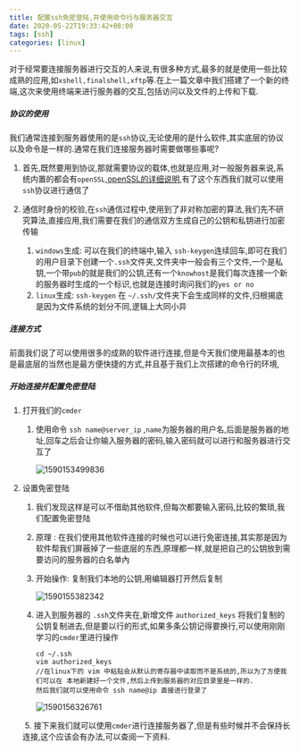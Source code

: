 ```yaml
---
title: 配置ssh免密登陆,并使用命令行与服务器交互
date: 2020-05-22T19:33:42+08:00
tags: [ssh]
categories: [linux]
---
```


对于经常要连接服务器进行交互的人来说,有很多种方式,最多的就是使用一些比较成熟的应用,如`xshell,finalshell,xftp`等.在上一篇文章中我们搭建了一个新的终端,这次来使用终端来进行服务器的交互,包括访问以及文件的上传和下载.

<!--more-->

##### 协议的使用

我们通常连接到服务器使用的是`ssh`协议,无论使用的是什么软件,其实底层的协议以及命令是一样的.通常在我们连接服务器时需要做哪些事呢?

1. 首先,既然要用到协议,那就需要协议的载体,也就是应用,对一般服务器来说,系统内置的都会有`openSSL`,[openSSL的详细说明]( https://baike.baidu.com/item/openssl/5454803?fr=aladdin ),有了这个东西我们就可以使用`ssh`协议进行通信了

2. 通信时身份的校验,在`ssh`通信过程中,使用到了非对称加密的算法,我们先不研究算法,直接应用,我们需要在我们的通信双方生成自己的公钥和私钥进行加密传输

   1. `windows`生成: 可以在我们的终端中,输入 `ssh-keygen`连续回车,即可在我们的用户目录下创建一个`.ssh`文件夹,文件夹中一般会有三个文件,一个是私钥,一个带`pub`的就是我们的公钥,还有一个`knowhost`是我们每次连接一个新的服务器时生成的一个标识,也就是连接时询问我们的`yes or no`
   2. `linux`生成: `ssh-keygen` 在 `~/.ssh/`文件夹下会生成同样的文件,归根揭底是因为文件系统的划分不同,逻辑上大同小异

   

##### 连接方式

前面我们说了可以使用很多的成熟的软件进行连接,但是今天我们使用最基本的也是最底层的当然也是最方便快捷的方式,并且基于我们上次搭建的命令行的环境,

##### 开始连接并配置免密登陆

1. 打开我们的`cmder`

   1. 使用命令 `ssh name@server_ip` ,`name`为服务器的用户名,后面是服务器的地址,回车之后会让你输入服务器的密码,输入密码就可以进行和服务器进行交互了

      ![1590153499836](/images/ssh-auth/1590153499836.png)

2. 设置免密登陆

   1. 我们发现这样是可以不借助其他软件,但每次都要输入密码,比较的繁琐,我们配置免密登陆

   2. 原理 : 在我们使用其他软件连接的时候也可以进行免密连接,其实那是因为软件帮我们屏蔽掉了一些底层的东西,原理都一样,就是把自己的公钥放到需要访问的服务器的白名单內

   3. 开始操作:  复制我们本地的公钥,用编辑器打开然后复制

      ![1590155382342](/images/ssh-auth/1590155382342.png)

      

   4. 进入到服务器的 `.ssh`文件夹在,新增文件 `authorized_keys` 将我们复制的公钥复制进去,但是要以行的形式,如果多条公钥记得要换行,可以使用刚刚学习的`cmder`里进行操作

      ```
      cd ~/.ssh
      vim authorized_keys
      //在linux下的 vim 中粘贴会从默认的寄存器中读取而不是系统的,所以为了方便我们可以在 本地新建好一个文件,然后上传到服务器的对应目录里是一样的.
      然后我们就可以使用命令 ssh name@ip 直接进行登录了
      ```

      ![1590156326761](/images/ssh-auth/1590156326761.png)

   

   ​	5. 接下来我们就可以使用`cmder`进行连接服务器了,但是有些时候并不会保持长连接,这个应该会有办法,可以查阅一下资料.
